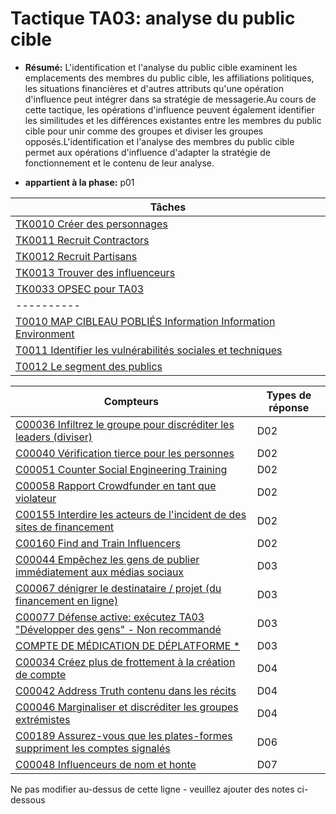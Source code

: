 # Tactique TA03: analyse du public cible

* **Résumé:** L'identification et l'analyse du public cible examinent les emplacements des membres du public cible, les affiliations politiques, les situations financières et d'autres attributs qu'une opération d'influence peut intégrer dans sa stratégie de messagerie.Au cours de cette tactique, les opérations d'influence peuvent également identifier les similitudes et les différences existantes entre les membres du public cible pour unir comme des groupes et diviser les groupes opposés.L'identification et l'analyse des membres du public cible permet aux opérations d'influence d'adapter la stratégie de fonctionnement et le contenu de leur analyse.

* **appartient à la phase:** p01



|Tâches |
|----- |
|[TK0010 Créer des personnages](../generated_pages/tasks/TK0010.md) |
|[TK0011 Recruit Contractors](../generated_pages/tasks/TK0011.md) |
|[TK0012 Recruit Partisans](../generated_pages/tasks/TK0012.md) |
|[TK0013 Trouver des influenceurs](../generated_pages/tasks/TK0013.md) |
|[TK0033 OPSEC pour TA03](../generated_pages/tasks/TK0033.md) ||Techniques |
|---------- |
|[T0010 MAP CIBLEAU POBLIÉS Information Information Environment](../generated_pages/techniques/T0010.md) |
|[T0011 Identifier les vulnérabilités sociales et techniques](../generated_pages/techniques/T0011.md) |
|[T0012 Le segment des publics](../generated_pages/techniques/T0012.md) |



|Compteurs |Types de réponse |
|-------- |-------------- |
|[C00036 Infiltrez le groupe pour discréditer les leaders (diviser)](../generated_pages/counters/C00036.md) |D02 |
|[C00040 Vérification tierce pour les personnes](../generated_pages/counters/C00040.md) |D02 |
|[C00051 Counter Social Engineering Training](../generated_pages/counters/C00051.md) |D02 |
|[C00058 Rapport Crowdfunder en tant que violateur](../generated_pages/counters/C00058.md) |D02 |
|[C00155 Interdire les acteurs de l'incident de des sites de financement](../generated_pages/counters/C00155.md) |D02 |
|[C00160 Find and Train Influencers](../generated_pages/counters/C00160.md) |D02 ||[C00197 Supprimer les comptes suspects](../generated_pages/counters/C00197.md) |D02 |
|[C00044 Empêchez les gens de publier immédiatement aux médias sociaux](../generated_pages/counters/C00044.md) |D03 |
|[C00067 dénigrer le destinataire / projet (du financement en ligne)](../generated_pages/counters/C00067.md) |D03 |
|[C00077 Défense active: exécutez TA03 "Développer des gens" - Non recommandé](../generated_pages/counters/C00077.md) | D03 |
|[COMPTE DE MÉDICATION DE DÉPLATFORME *](../generated_pages/counters/C00133.md) |D03 |
|[C00034 Créez plus de frottement à la création de compte](../generated_pages/counters/C00034.md) |D04 |
|[C00042 Address Truth contenu dans les récits](../generated_pages/counters/C00042.md) |D04 |
|[C00046 Marginaliser et discréditer les groupes extrémistes](../generated_pages/counters/C00046.md) |D04 |
|[C00189 Assurez-vous que les plates-formes suppriment les comptes signalés](../generated_pages/counters/C00189.md) |D06 |
|[C00048 Influenceurs de nom et honte](../generated_pages/counters/C00048.md) |D07 ||[C00093 Code de conduite de l'influence](../generated_pages/counters/C00093.md) |D07 |


Ne pas modifier au-dessus de cette ligne - veuillez ajouter des notes ci-dessous